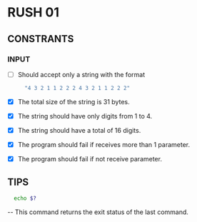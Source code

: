 # RUSH 01


## CONSTRANTS

### INPUT

  - [ ] Should accept only a string with the format  
    
    ```bash
      "4 3 2 1 1 2 2 2 4 3 2 1 1 2 2 2"
    ```
- [x] The total size of the string is 31 bytes.
- [x] The string should have only digits from 1 to 4.
- [x] The string should have a total of 16 digits.
- [x] The program should fail if receives more than 1 parameter.
- [x] The program should fail if not receive parameter.

## TIPS

```sh
  echo $?
```

-- This command returns the exit status of the last command.